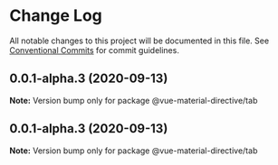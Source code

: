 # Change Log

All notable changes to this project will be documented in this file.
See [Conventional Commits](https://conventionalcommits.org) for commit guidelines.

## 0.0.1-alpha.3 (2020-09-13)

**Note:** Version bump only for package @vue-material-directive/tab





## 0.0.1-alpha.3 (2020-09-13)

**Note:** Version bump only for package @vue-material-directive/tab
